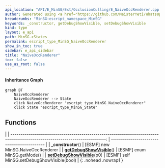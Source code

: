 ```yaml
---
api_location: "API/E_MinSG/Ext/OcclusionCulling/E_NaiveOccRenderer.cpp:19:37"
author: Generated using <a href="https://github.com/MeisterYeti/WhatsUpDoc">WhatsUpDoc</a>
breadcrumbs: "MinSG:escript_namespace_MinSG"
keywords: _constructor, getDebugShowVisible, setDebugShowVisible
kind: type
layout: e_api
path: MinSG->States
permalink: escript_type_MinSG_NaiveOccRenderer
show_in_toc: true
sidebar: e_api_sidebar
title: "NaiveOccRenderer"
toc: false
use_as_root: false
---
```


#### Inheritance Graph

```mermaid
graph BT
	NaiveOccRenderer
	NaiveOccRenderer --> State
	click NaiveOccRenderer "escript_type_MinSG_NaiveOccRenderer"
	click State "escript_type_MinSG_State"
```

## Functions

|
| ------------------------------------------------------------------------------------------------------------------------------: | -------------------------------------------- | 
| **_constructor**()                                                                                                              | [ESMF] new MinSG.NaiveOccRenderer            | 
| **[getDebugShowVisible](classMinSG_1_1NaiveOccRenderer#classMinSG_1_1NaiveOccRenderer_1a0f4053987eb3246c851ad4e5c2206ce3)**()   | [ESMF] enum MinSG.getMode()	                 | 
| **[setDebugShowVisible](classMinSG_1_1NaiveOccRenderer#classMinSG_1_1NaiveOccRenderer_1aa4cb7667940351ba2bbef746d7893287)**(p0) | [ESMF] self MinSG.setDebugShowVisible(bool)	 | 
{: .nohead .nowrap1 }

